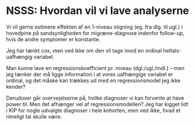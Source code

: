 # NSSS: Hvordan vil vi lave analyserne
Vi vil gerne estimere effekten af en 1-niveau stigning (eg. fra dlg. til ugl.) i hovedpine på sandsynligheden for migræne-diagnose indenfor follow-up, hvis de andre symptomer er konstante.

Jeg har tænkt cox, men ved ikke om den vil tage imod en ordinal heltals-uafhængig variabel. 

Man kunne lave en regressionskoefficient pr. niveau (dgl./ugl./mdl.) – men jeg tænker der må ligge information i at vores uafhængige variabel er ordinal, og det måske kan trækkes ud med en regressionsmodel jeg ikke kender?

Derudover går overvejelserne på, hvilke diagnoser vi kan forvente at have power til. Men det afhænger vel af regressionsmodellen? Jeg har kigget lidt i KIP for nogle udvalgte diagnoser i hele kohorten, men ved ikke, hvad et rimeligt tal skulle være.

<!-- {BearID:425C6F7C-C3C9-4A70-A088-99F95826374F-19308-0000329AAF03B9F2} -->
